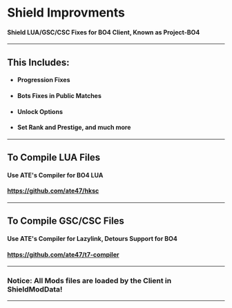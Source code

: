 # Shield Improvments
#### Shield LUA/GSC/CSC Fixes for BO4 Client, Known as Project-BO4

---
## This Includes:
- #### Progression Fixes
- #### Bots Fixes in Public Matches
- #### Unlock Options
- #### Set Rank and Prestige, and much more
---

## To Compile LUA Files
#### Use ATE's Compiler for BO4 LUA
#### https://github.com/ate47/hksc
---

## To Compile GSC/CSC Files
#### Use ATE's Compiler for Lazylink, Detours Support for BO4
#### https://github.com/ate47/t7-compiler
---
### Notice: All Mods files are loaded by the Client in ShieldModData!
---
